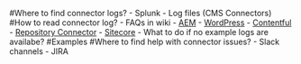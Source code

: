 #Where to find connector logs?
	- Splunk
	- Log files (CMS Connectors)
#How to read connector log?
	- FAQs in wiki
		- [AEM](https://wiki.smartling.net/display/product/Adobe+AEM+Integration+FAQ)
		- [WordPress](https://wiki.smartling.net/display/product/Wordpress+FAQ)
		- [Contentful](https://wiki.smartling.net/display/product/Contentful+FAQ)
		- [Repository Connector](https://wiki.smartling.net/display/product/Repository+Connector+FAQ)
		- [Sitecore](https://wiki.smartling.net/display/product/Sitecore+FAQ)
	- What to do if no example logs are availabe?
#Examples
#Where to find help with connector issues?
	- Slack channels
	- JIRA

